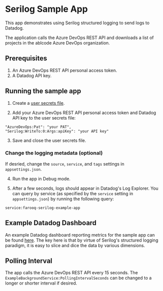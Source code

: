 # Serilog Sample App

This app demonstrates using Serilog structured logging to send logs to Datadog.

The application calls the Azure DevOps REST API and downloads a list of projects in the ablcode Azure DevOps organization.

## Prerequisites

1. An Azure DevOps REST API personal access token.
2. A Datadog API key.

## Running the sample app

1. Create a [user secrets file](https://learn.microsoft.com/en-us/aspnet/core/security/app-secrets?view=aspnetcore-8.0&tabs=windows).

2. Add your Azure DevOps REST API personal access token and Datadog API key to the user secrets file:

```
"AzureDevOps:Pat": "your PAT",
"Serilog:WriteTo:0:Args:apiKey": "your API key"
```

3. Save and close the user secrets file.

### Change the logging metadata (optional)

If desried, change the `source`, `service`, and `tags` settings in `appsettings.json`.

4. Run the app in Debug mode.

5. After a few seconds, logs should appear in Datadog's Log Explorer. You can query by service (as specified by the `service` setting in `appsettings.json`) by running the following query:

```
service:farooq-serilog-example-app
```

## Example Datadog Dashboard

An example Datadog dashboard reporting metrics for the sample app can be found [here](https://app.datadoghq.com/dashboard/gpu-4n2-ub2?fromUser=false&refresh_mode=sliding&view=spans&from_ts=1720461606790&to_ts=1720548006790&live=true). The key here is that by virtue of Serilog's structured logging paradigm, it is easy to slice and dice the data by various dimensions.

## Polling Interval

The app calls the Azure DevOps REST API every 15 seconds. The `ExampleBackgroundService:PollingIntervalSeconds` can be changed to a longer or shorter interval if desired.
